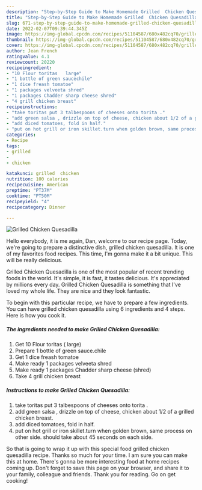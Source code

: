 ```yaml
---
description: "Step-by-Step Guide to Make Homemade Grilled  Chicken Quesadilla"
title: "Step-by-Step Guide to Make Homemade Grilled  Chicken Quesadilla"
slug: 671-step-by-step-guide-to-make-homemade-grilled-chicken-quesadilla
date: 2022-02-07T09:39:44.345Z
image: https://img-global.cpcdn.com/recipes/51104587/680x482cq70/grilled-chicken-quesadilla-recipe-main-photo.jpg
thumbnail: https://img-global.cpcdn.com/recipes/51104587/680x482cq70/grilled-chicken-quesadilla-recipe-main-photo.jpg
cover: https://img-global.cpcdn.com/recipes/51104587/680x482cq70/grilled-chicken-quesadilla-recipe-main-photo.jpg
author: Jean French
ratingvalue: 4.1
reviewcount: 20220
recipeingredient:
- "10 Flour toritas   large"
- "1 bottle of green saucechile"
- "1 dice freash tomatoe"
- "1 packages velveeta shred"
- "1 packages Chadder sharp cheese shred"
- "4 grill chicken breast"
recipeinstructions:
- "take toritas put 3 talbespoons of cheeses onto torita ."
- "add green salsa , drizzle on top of cheese, chicken about 1/2 of a grilled chicken breast."
- "add diced tomatoes, fold in half."
- "put on hot grill or iron skillet.turn when golden brown, same process on other side. should take about 45 seconds on each side."
categories:
- Recipe
tags:
- grilled
- 
- chicken

katakunci: grilled  chicken 
nutrition: 100 calories
recipecuisine: American
preptime: "PT37M"
cooktime: "PT50M"
recipeyield: "4"
recipecategory: Dinner

---
```



![Grilled  Chicken Quesadilla](https://img-global.cpcdn.com/recipes/51104587/680x482cq70/grilled-chicken-quesadilla-recipe-main-photo.jpg)

Hello everybody, it is me again, Dan, welcome to our recipe page. Today, we're going to prepare a distinctive dish, grilled  chicken quesadilla. It is one of my favorites food recipes. This time, I'm gonna make it a bit unique. This will be really delicious.

Grilled  Chicken Quesadilla is one of the most popular of recent trending foods in the world. It's simple, it is fast, it tastes delicious. It's appreciated by millions every day. Grilled  Chicken Quesadilla is something that I've loved my whole life. They are nice and they look fantastic.




To begin with this particular recipe, we have to prepare a few ingredients. You can have grilled  chicken quesadilla using 6 ingredients and 4 steps. Here is how you cook it.

<!--inarticleads1-->

##### The ingredients needed to make Grilled  Chicken Quesadilla:

1. Get 10 Flour toritas  ( large)
1. Prepare 1 bottle of green sauce.chile
1. Get 1 dice freash tomatoe
1. Make ready 1 packages velveeta shred
1. Make ready 1 packages Chadder sharp cheese (shred)
1. Take 4 grill chicken breast




<!--inarticleads2-->

##### Instructions to make Grilled  Chicken Quesadilla:

1. take toritas put 3 talbespoons of cheeses onto torita .
1. add green salsa , drizzle on top of cheese, chicken about 1/2 of a grilled chicken breast.
1. add diced tomatoes, fold in half.
1. put on hot grill or iron skillet.turn when golden brown, same process on other side. should take about 45 seconds on each side.




So that is going to wrap it up with this special food grilled  chicken quesadilla recipe. Thanks so much for your time. I am sure you can make this at home. There's gonna be more interesting food at home recipes coming up. Don't forget to save this page on your browser, and share it to your family, colleague and friends. Thank you for reading. Go on get cooking!
